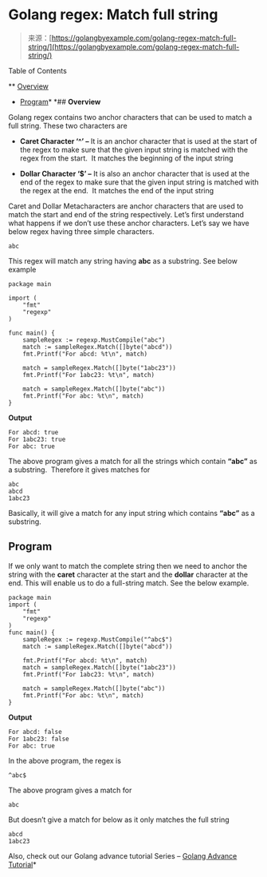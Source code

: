 <!--yml
category: 未分类
date: 2024-10-13 06:36:47
-->

# Golang regex: Match full string

> 来源：[https://golangbyexample.com/golang-regex-match-full-string/](https://golangbyexample.com/golang-regex-match-full-string/)

Table of Contents

 **   [Overview](#Overview "Overview")
*   [Program](#Program "Program")*  *## **Overview**

Golang regex contains two anchor characters that can be used to match a full string. These two characters are

*   **Caret Character ‘^’ –** It is an anchor character that is used at the start of the regex to make sure that the given input string is matched with the regex from the start.  It matches the beginning of the input string

*   **Dollar Character ‘$’ –** It is also an anchor character that is used at the end of the regex to make sure that the given input string is matched with the regex at the end.  It matches the end of the input string

Caret and Dollar Metacharacters are anchor characters that are used to match the start and end of the string respectively. Let’s first understand what happens if we don’t use these anchor characters. Let’s say we have below regex having three simple characters.

```
abc
```

This regex will match any string having **abc** as a substring. See below example

```
package main

import (
    "fmt"
    "regexp"
)

func main() {
    sampleRegex := regexp.MustCompile("abc")
    match := sampleRegex.Match([]byte("abcd"))
    fmt.Printf("For abcd: %t\n", match)

    match = sampleRegex.Match([]byte("1abc23"))
    fmt.Printf("For 1abc23: %t\n", match)

    match = sampleRegex.Match([]byte("abc"))
    fmt.Printf("For abc: %t\n", match)
}
```

**Output**

```
For abcd: true
For 1abc23: true
For abc: true
```

The above program gives a match for all the strings which contain **“abc”** as a substring.  Therefore it gives matches for

```
abc
abcd
1abc23
```

Basically, it will give a match for any input string which contains **“abc”** as a substring.

## **Program**

If we only want to match the complete string then we need to anchor the string with the **caret** character at the start and the **dollar** character at the end. This will enable us to do a full-string match. See the below example.

```
package main
import (
    "fmt"
    "regexp"
)
func main() {
    sampleRegex := regexp.MustCompile("^abc$")
    match := sampleRegex.Match([]byte("abcd"))

    fmt.Printf("For abcd: %t\n", match)
    match = sampleRegex.Match([]byte("1abc23"))
    fmt.Printf("For 1abc23: %t\n", match)

    match = sampleRegex.Match([]byte("abc"))
    fmt.Printf("For abc: %t\n", match)
}
```

**Output**

```
For abcd: false
For 1abc23: false
For abc: true
```

In the above program, the regex is

```
^abc$
```

The above program gives a match for

```
abc
```

But doesn’t give a match for below as it only matches the full string

```
abcd
1abc23
```

Also, check out our Golang advance tutorial Series – [Golang Advance Tutorial](https://golangbyexample.com/golang-comprehensive-tutorial/)*